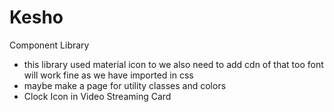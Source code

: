 # Kesho
 Component Library

 - this library used material icon to we also need to add cdn of that too font will work fine as we have imported in css
- maybe make a page for utility classes and colors
- Clock Icon in Video Streaming Card